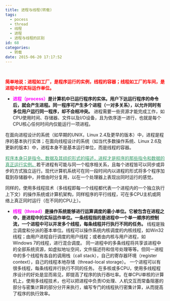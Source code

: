 ```yaml
---
title: 进程与线程(转载)
tags:
  - pocess
  - thread
  - 线程
  - 进程
  - 进程与线程的区别
id: 68
categories:
  - 转载
date: 2015-06-20 17:17:52
---
```


&nbsp;

<span style="color: #ff0000;">**简单地说：进程如工厂，是程序运行的实例，线程的容器；线程如工厂的车间，是进程中的实际运作单位。**</span>

*   <span style="color: #ff00ff;">**进程（process）**</span>**是计算机中已运行程序的实体。用户下达运行程序的命令后，就会产生进程。同一程序可产生多个进程（一对多关系），以允许同时有多位用户运行同一程序，却不会相冲突。**
进程需要一些资源才能完成工作，如CPU使用时间、存储器、文件以及I/O设备，且为依序逐一进行，也就是每个CPU核心任何时间内仅能运行一项进程。

在面向进程设计的系统（如早期的UNIX，Linux 2.4及更早的版本）中，进程是程序的基本执行实体；在面向线程设计的系统（如当代多数操作系统、Linux 2.6及更新的版本）中，进程本身不是基本运行单位，而是线程的容器。

<span style="text-decoration: underline;"><span style="color: #339966; text-decoration: underline;">程序本身只是指令、数据及其组织形式的描述，进程才是程序的那些指令和数据的真正运行实例。</span></span>若干进程有可能与同一个程序相关系，且每个进程皆可以同步或异步的方式独立运行。现代计算机系统可在同一段时间内以进程的形式将多个程序加载到存储器中，并借由时分复用，以在一个处理器上表现出同时运行的感觉。

同样的，使用多线程技术（多线程即每一个线程都代表一个进程内的一个独立执行上下文）的操作系统或计算机架构，同样程序的平行线程，可在多CPU主机或网络上真正同时运行（在不同的CPU上）。

*   **<span style="color: #ff00ff;">线程（thread）</span>是操作系统能够进行运算调度的最小单位。它被包含在进程之中，是进程中的实际运作单位。一条线程指的是进程中一个单一顺序的控制流，一个进程中可以并发多个线程，每条线程并行执行不同的任务。**
线程是独立调度和分派的基本单位。线程可以操作系统内核调度的内核线程，如Win32线程；由用户进程自行调度的用户线程；或者由内核与用户进程，如Windows 7的线程，进行混合调度。
同一进程中的多条线程将共享该进程中的全部系统资源，如虚拟地址空间，文件描述符和信号处理等等。但同一进程中的多个线程有各自的调用栈（call stack），自己的寄存器环境（register context），自己的线程本地存储（thread-local storage）。
一个进程可以有很多线程，每条线程并行执行不同的任务。
在多核或多CPU，使用多线程程序设计的好处是显而易见，即提高了程序的执行吞吐率。在单CPU单核的计算机上，使用多线程技术，也可以把进程中负责IO处理、人机交互而常备阻塞的部分与密集计算的部分分开来执行，编写专门的线程执行密集计算，从而提高了程序的执行效率。

&nbsp;